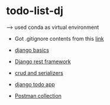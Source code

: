 # todo-list-dj

--> used conda as virtual environment

- Got .gitignore contents from this [link](https://www.toptal.com/developers/gitignore/api/django)

- [django basics](https://youtu.be/f7qyIIGiBmE?list=TLPQMDgwNDIwMjLjQfZ0Xxunzg)

- [Django rest framework](https://www.ginkgobioworks.com/2021/02/04/creating-a-rest-api-using-django-rest-framework/)

- [crud and serializers](https://www.youtube.com/watch?v=TmsD8QExZ84)

- [django todo app](https://www.youtube.com/watch?v=W9BjUoot2Eo)

- [Postman collection](./todolist-api.postman_collection.json)
